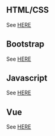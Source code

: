 

## HTML/CSS

See [HERE](/src/CSS/readme.md)

## Bootstrap

See [HERE](/src/BS/_readme.md)

## Javascript

See [HERE](/src/JS/_readme.md)

## Vue

See [HERE](/src/VUE/_readme.md)
